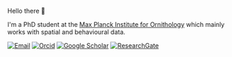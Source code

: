 Hello there 👋

I'm a PhD student at the [Max Planck Institute for Ornithology](https://www.bi.mpg.de/person/115830/1506857) which mainly works with spatial and behavioural data. 

[![Email](https://img.shields.io/badge/Email-j.krietsch@gmx.de-blue?style=for-the-badge)](mailto:j.krietsch@gmx.de)
[![Orcid](https://img.shields.io/badge/Orcid-gray?style=for-the-badge&logo=ORCID)](https://orcid.org/0000-0002-8080-1734)
[![Google Scholar](https://img.shields.io/badge/Google%20Scholar-4285F4?style=for-the-badge&logo=google-scholar&logoColor=white)](https://scholar.google.it/citations?user=1VDhHe0AAAAJ&hl=de&oi=ao)
[![ResearchGate](https://img.shields.io/badge/ResearchGate-00CCBB?style=for-the-badge&logo=ResearchGate&logoColor=white)](https://www.researchgate.net/profile/Johannes-Krietsch)


<!--
**krietsch/krietsch** is a ✨ _special_ ✨ repository because its `README.md` (this file) appears on your GitHub profile.

Here are some ideas to get you started:

- 🔭 I’m currently working on ...
- 🌱 I’m currently learning ...
- 👯 I’m looking to collaborate on ...
- 🤔 I’m looking for help with ...
- 💬 Ask me about ...
- 📫 How to reach me: ...
- 😄 Pronouns: ...
- ⚡ Fun fact: ...
-->
